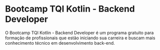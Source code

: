 # Bootcamp TQI Kotlin - Backend Developer

O Bootcamp TQI Kotlin - Backend Developer é um programa gratuito para formação de profissionais que estão iniciando sua carreira e buscam mais conhecimento técnico em desenvolvimento back-end. 
